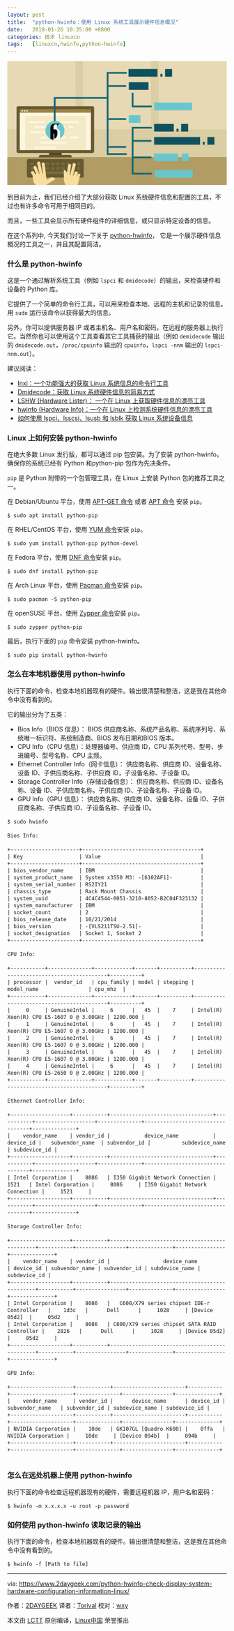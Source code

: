 ```yaml
---
layout: post
title:	"python-hwinfo：使用 Linux 系统工具展示硬件信息概况"
date:	2018-01-26 10:35:00 +0800 
categories:	技术 linuxcn 
tags:	[linuxcn,hwinfo,python-hwinfo]
---
```



![](/Asserts/Images/album/201801/25/193747izu851ummun555wu.jpg)


到目前为止，我们已经介绍了大部分获取 Linux 系统硬件信息和配置的工具，不过也有许多命令可用于相同目的。


而且，一些工具会显示所有硬件组件的详细信息，或只显示特定设备的信息。


在这个系列中, 今天我们讨论一下关于 [python-hwinfo](https://github.com/rdobson/python-hwinfo)， 它是一个展示硬件信息概况的工具之一，并且其配置简洁。


### 什么是 python-hwinfo


这是一个通过解析系统工具（例如 `lspci` 和 `dmidecode`）的输出，来检查硬件和设备的 Python 库。


它提供了一个简单的命令行工具，可以用来检查本地、远程的主机和记录的信息。用 `sudo` 运行该命令以获得最大的信息。


另外，你可以提供服务器 IP 或者主机名、用户名和密码，在远程的服务器上执行它。当然你也可以使用这个工具查看其它工具捕获的输出（例如 `demidecode` 输出的 `dmidecode.out`，`/proc/cpuinfo` 输出的 `cpuinfo`，`lspci -nnm` 输出的 `lspci-nnm.out`）。


建议阅读：


* [Inxi：一个功能强大的获取 Linux 系统信息的命令行工具](/article-8424-1.html)
* [Dmidecode：获取 Linux 系统硬件信息的简易方式](https://www.2daygeek.com/dmidecode-get-print-display-check-linux-system-hardware-information/)
* [LSHW (Hardware Lister)： 一个在 Linux 上获取硬件信息的漂亮工具](https://www.2daygeek.com/lshw-find-check-system-hardware-information-details-linux/)
* [hwinfo (Hardware Info)：一个在 Linux 上检测系统硬件信息的漂亮工具](https://www.2daygeek.com/hwinfo-check-display-detect-system-hardware-information-linux/)
* [如何使用 lspci、lsscsi、lsusb 和 lsblk 获取 Linux 系统设备信息](https://www.2daygeek.com/check-system-hardware-devices-bus-information-lspci-lsscsi-lsusb-lsblk-linux/)


### Linux 上如何安装 python-hwinfo


在绝大多数 Linux 发行版，都可以通过 pip 包安装。为了安装 python-hwinfo， 确保你的系统已经有 Python 和python-pip 包作为先决条件。


`pip` 是 Python 附带的一个包管理工具，在 Linux 上安装 Python 包的推荐工具之一。


在 Debian/Ubuntu 平台，使用 [APT-GET 命令](https://www.2daygeek.com/apt-get-apt-cache-command-examples-manage-packages-debian-ubuntu-systems/) 或者 [APT 命令](https://www.2daygeek.com/apt-command-examples-manage-packages-debian-ubuntu-systems/) 安装 `pip`。



```
$ sudo apt install python-pip

```

在 RHEL/CentOS 平台，使用 [YUM 命令](https://www.2daygeek.com/yum-command-examples-manage-packages-rhel-centos-systems/)安装 `pip`。



```
$ sudo yum install python-pip python-devel

```

在 Fedora 平台，使用 [DNF 命令](https://www.2daygeek.com/dnf-command-examples-manage-packages-fedora-system/)安装 `pip`。



```
$ sudo dnf install python-pip

```

在 Arch Linux 平台，使用 [Pacman 命令](https://www.2daygeek.com/pacman-command-examples-manage-packages-arch-linux-system/)安装 `pip`。



```
$ sudo pacman -S python-pip

```

在 openSUSE 平台，使用 [Zypper 命令](https://www.2daygeek.com/zypper-command-examples-manage-packages-opensuse-system/)安装 `pip`。



```
$ sudo zypper python-pip

```

最后，执行下面的 `pip` 命令安装 python-hwinfo。



```
$ sudo pip install python-hwinfo

```

### 怎么在本地机器使用 python-hwinfo


执行下面的命令，检查本地机器现有的硬件。输出很清楚和整洁，这是我在其他命令中没有看到的。


它的输出分为了五类：


* Bios Info（BIOS 信息）： BIOS 供应商名称、系统产品名称、系统序列号、系统唯一标识符、系统制造商、BIOS 发布日期和BIOS 版本。
* CPU Info（CPU 信息）：处理器编号、供应商 ID，CPU 系列代号、型号、步进编号、型号名称、CPU 主频。
* Ethernet Controller Info（网卡信息）： 供应商名称、供应商 ID、设备名称、设备 ID、子供应商名称、子供应商 ID，子设备名称、子设备 ID。
* Storage Controller Info（存储设备信息）： 供应商名称、供应商 ID、设备名称、设备 ID、子供应商名称，子供应商 ID、子设备名称、子设备 ID。
* GPU Info（GPU 信息）： 供应商名称、供应商 ID、设备名称、设备 ID、子供应商名称、子供应商 ID、子设备名称、子设备 ID。



```
$ sudo hwinfo

Bios Info:

+----------------------+--------------------------------------+
| Key                  | Value                                |
+----------------------+--------------------------------------+
| bios_vendor_name     | IBM                                  |
| system_product_name  | System x3550 M3: -[6102AF1]-         |
| system_serial_number | RS2IY21                              |
| chassis_type         | Rack Mount Chassis                   |
| system_uuid          | 4C4C4544-0051-3210-8052-B2C04F323132 |
| system_manufacturer  | IBM                                  |
| socket_count         | 2                                    |
| bios_release_date    | 10/21/2014                           |
| bios_version         | -[VLS211TSU-2.51]-                   |
| socket_designation   | Socket 1, Socket 2                   |
+----------------------+--------------------------------------+

CPU Info:

+-----------+--------------+------------+-------+----------+------------------------------------------+----------+
| processor |  vendor_id   | cpu_family | model | stepping |                model_name                | cpu_mhz  |
+-----------+--------------+------------+-------+----------+------------------------------------------+----------+
|     0     | GenuineIntel |     6      |   45  |    7     | Intel(R) Xeon(R) CPU E5-1607 0 @ 3.00GHz | 1200.000 |
|     1     | GenuineIntel |     6      |   45  |    7     | Intel(R) Xeon(R) CPU E5-1607 0 @ 3.00GHz | 1200.000 |
|     2     | GenuineIntel |     6      |   45  |    7     | Intel(R) Xeon(R) CPU E5-1607 0 @ 3.00GHz | 1200.000 |
|     3     | GenuineIntel |     6      |   45  |    7     | Intel(R) Xeon(R) CPU E5-1607 0 @ 3.00GHz | 1200.000 |
|     4     | GenuineIntel |     6      |   45  |    7     | Intel(R) Xeon(R) CPU E5-2650 0 @ 2.00GHz | 1200.000 |
+-----------+--------------+------------+-------+----------+------------------------------------------+----------+

Ethernet Controller Info:

+-------------------+-----------+---------------------------------+-----------+-------------------+--------------+---------------------------------+--------------+
|    vendor_name    | vendor_id |           device_name           | device_id |   subvendor_name  | subvendor_id |          subdevice_name         | subdevice_id |
+-------------------+-----------+---------------------------------+-----------+-------------------+--------------+---------------------------------+--------------+
| Intel Corporation |    8086   | I350 Gigabit Network Connection |    1521   | Intel Corporation |     8086     | I350 Gigabit Network Connection |     1521     |
+-------------------+-----------+---------------------------------+-----------+-------------------+--------------+---------------------------------+--------------+

Storage Controller Info:

+-------------------+-----------+----------------------------------------------+-----------+----------------+--------------+----------------+--------------+
|    vendor_name    | vendor_id |                 device_name                  | device_id | subvendor_name | subvendor_id | subdevice_name | subdevice_id |
+-------------------+-----------+----------------------------------------------+-----------+----------------+--------------+----------------+--------------+
| Intel Corporation |    8086   |   C600/X79 series chipset IDE-r Controller   |    1d3c   |      Dell      |     1028     | [Device 05d2]  |     05d2     |
| Intel Corporation |    8086   | C600/X79 series chipset SATA RAID Controller |    2826   |      Dell      |     1028     | [Device 05d2]  |     05d2     |
+-------------------+-----------+----------------------------------------------+-----------+----------------+--------------+----------------+--------------+

GPU Info:

+--------------------+-----------+-----------------------+-----------+--------------------+--------------+----------------+--------------+
|    vendor_name     | vendor_id |      device_name      | device_id |   subvendor_name   | subvendor_id | subdevice_name | subdevice_id |
+--------------------+-----------+-----------------------+-----------+--------------------+--------------+----------------+--------------+
| NVIDIA Corporation |    10de   | GK107GL [Quadro K600] |    0ffa   | NVIDIA Corporation |     10de     | [Device 094b]  |     094b     |
+--------------------+-----------+-----------------------+-----------+--------------------+--------------+----------------+--------------+


```

### 怎么在远处机器上使用 python-hwinfo


执行下面的命令检查远程机器现有的硬件，需要远程机器 IP，用户名和密码：



```
$ hwinfo -m x.x.x.x -u root -p password

```

### 如何使用 python-hwinfo 读取记录的输出


执行下面的命令，检查本地机器现有的硬件。输出很清楚和整洁，这是我在其他命令中没有看到的。



```
$ hwinfo -f [Path to file]

```



---


via: <https://www.2daygeek.com/python-hwinfo-check-display-system-hardware-configuration-information-linux/>


作者：[2DAYGEEK](https://www.2daygeek.com/author/2daygeek/) 译者：[Torival](https://github.com/Torival) 校对：[wxy](https://github.com/wxy)


本文由 [LCTT](https://github.com/LCTT/TranslateProject) 原创编译，[Linux中国](https://linux.cn/) 荣誉推出
